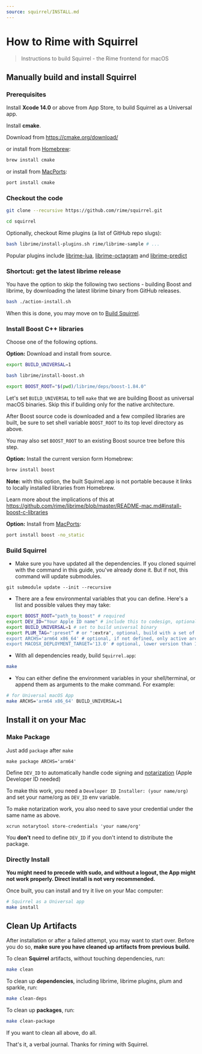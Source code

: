 ```yaml
---
source: squirrel/INSTALL.md
---
```


# How to Rime with Squirrel

> Instructions to build Squirrel - the Rime frontend for macOS

## Manually build and install Squirrel

### Prerequisites

Install **Xcode 14.0** or above from App Store, to build Squirrel as a Universal
app.

Install **cmake**.

Download from https://cmake.org/download/

or install from [Homebrew](http://brew.sh/):

``` sh
brew install cmake
```

or install from [MacPorts](https://www.macports.org/):

``` sh
port install cmake
```

### Checkout the code

``` sh
git clone --recursive https://github.com/rime/squirrel.git

cd squirrel
```

Optionally, checkout Rime plugins (a list of GitHub repo slugs):

``` sh
bash librime/install-plugins.sh rime/librime-sample # ...
```

Popular plugins include [librime-lua](https://github.com/hchunhui/librime-lua), [librime-octagram](https://github.com/lotem/librime-octagram) and [librime-predict](https://github.com/rime/librime-predict)

### Shortcut: get the latest librime release

You have the option to skip the following two sections - building Boost and
librime, by downloading the latest librime binary from GitHub releases.

``` sh
bash ./action-install.sh
```

When this is done, you may move on to [Build Squirrel](#build-squirrel).

### Install Boost C++ libraries

Choose one of the following options.

**Option:** Download and install from source.

``` sh
export BUILD_UNIVERSAL=1

bash librime/install-boost.sh

export BOOST_ROOT="$(pwd)/librime/deps/boost-1.84.0"
```

Let's set `BUILD_UNIVERSAL` to tell `make` that we are building Boost as
universal macOS binaries. Skip this if building only for the native architecture.

After Boost source code is downloaded and a few compiled libraries are built,
be sure to set shell variable `BOOST_ROOT` to its top level directory as above.

You may also set `BOOST_ROOT` to an existing Boost source tree before this step.

**Option:** Install the current version form Homebrew:

``` sh
brew install boost
```

**Note:** with this option, the built Squirrel.app is not portable because it
links to locally installed libraries from Homebrew.

Learn more about the implications of this at
https://github.com/rime/librime/blob/master/README-mac.md#install-boost-c-libraries

**Option:** Install from [MacPorts](https://www.macports.org/):

``` sh
port install boost -no_static
```

### Build Squirrel

* Make sure you have updated all the dependencies. If you cloned squirrel with the command in this guide, you've already done it. But if not, this command will update submodules.

```
git submodule update --init --recursive
```

* There are a few environmental variables that you can define. Here's a list and possible values they may take:

``` sh
export BOOST_ROOT="path_to_boost" # required
export DEV_ID="Your Apple ID name" # include this to codesign, optional
export BUILD_UNIVERSAL=1 # set to build universal binary
export PLUM_TAG=":preset” # or ":extra", optional, build with a set of plum formulae
export ARCHS='arm64 x86_64' # optional, if not defined, only active arch is used
export MACOSX_DEPLOYMENT_TARGET='13.0' # optional, lower version than 13.0 is not tested and may not work properly
```

* With all dependencies ready, build `Squirrel.app`:

``` sh
make
```

* You can either define the environment variables in your shell/terminal, or append them as arguments to the make command. For example:

``` sh
# for Universal macOS App
make ARCHS='arm64 x86_64' BUILD_UNIVERSAL=1
```

## Install it on your Mac

### Make Package

Just add `package` after `make`

```
make package ARCHS='arm64'
```

Define `DEV_ID` to automatically handle code signing and [notarization](https://developer.apple.com/documentation/security/notarizing_macos_software_before_distribution) (Apple Developer ID needed)

To make this work, you need a `Developer ID Installer: (your name/org)` and set your name/org as `DEV_ID` env variable. 

To make notarization work, you also need to save your credential under the same name as above.

```
xcrun notarytool store-credentials 'your name/org'
```

You **don't** need to define `DEV_ID` if you don't intend to distribute the package.

### Directly Install

**You might need to precede with sudo, and without a logout, the App might not work properly. Direct install is not very recommended.**

Once built, you can install and try it live on your Mac computer:

``` sh
# Squirrel as a Universal app
make install
```

## Clean Up Artifacts

After installation or after a failed attempt, you may want to start over. Before you do so, **make sure you have cleaned up artifacts from previous build.**

To clean **Squirrel** artifacts, without touching dependencies, run:

``` sh
make clean
```

To clean up **dependencies**, including librime, librime plugins, plum and sparkle, run:

``` sh
make clean-deps
```

To clean up **packages**, run:

``` sh
make clean-package
```

If you want to clean all above, do all.

That's it, a verbal journal. Thanks for riming with Squirrel.
